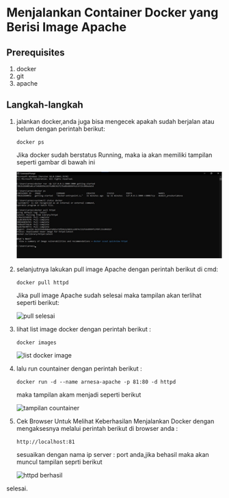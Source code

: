 # Menjalankan Container Docker yang Berisi Image Apache

## Prerequisites
1. docker
2. git
3. apache

## Langkah-langkah

1. jalankan docker,anda juga bisa mengecek apakah sudah berjalan atau belum dengan perintah berikut:
   ```
   docker ps
   ```
   Jika docker sudah berstatus Running, maka ia akan memiliki tampilan seperti gambar di bawah ini

   ![list container](./07-docker-images-httpd.jpg)
3. selanjutnya lakukan pull image Apache dengan perintah berikut di cmd:
   ```
   docker pull httpd
   ```
   Jika pull image Apache sudah selesai maka tampilan akan terlihat seperti berikut:

   ![pull selesai](./)
   
5. lihat list image docker dengan perintah berikut :
    ```
    docker images
    ```

    ![list docker image](./)

6. lalu run countainer dengan perintah berikut :
    ```
    docker run -d --name arnesa-apache -p 81:80 -d httpd
    ```

    maka tampilan akam menjadi seperti berikut

    ![tampilan countainer](./)

7. Cek Browser Untuk Melihat Keberhasilan Menjalankan Docker dengan mengaksesnya melalui perintah berikut di browser anda :
   ```
   http://localhost:81
   ```

   sesuaikan dengan nama ip server : port anda,jika behasil maka akan muncul tampilan seprti berikut

   ![httpd berhasil](./)


selesai.


